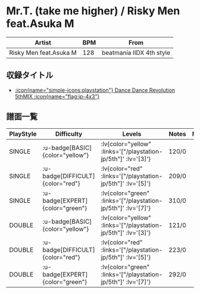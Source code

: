 # Mr.T. (take me higher) / Risky Men feat.Asuka M

|Artist|BPM|From|
|------|---|----|
|Risky Men feat.Asuka M|128|beatmania IIDX 4th style|

## 収録タイトル

- [ :icon{name="simple-icons:playstation"} Dance Dance Revolution 5thMIX :icon{name="flag:jp-4x3"} ](/playstation-jp/5th)

## 譜面一覧

|PlayStyle|Difficulty|Levels|Notes|Movie|
|---------|----------|------|-----|-----|
|SINGLE| :u-badge[BASIC]{color="yellow"} | :lv{color="yellow" :links='["/playstation-jp/5th"]' :lv='[3]'} |120/0||
|SINGLE| :u-badge[DIFFICULT]{color="red"} | :lv{color="red" :links='["/playstation-jp/5th"]' :lv='[5]'} |209/0||
|SINGLE| :u-badge[EXPERT]{color="green"} | :lv{color="green" :links='["/playstation-jp/5th"]' :lv='[7]'} |310/0||
|DOUBLE| :u-badge[BASIC]{color="yellow"} | :lv{color="yellow" :links='["/playstation-jp/5th"]' :lv='[3]'} |121/0||
|DOUBLE| :u-badge[DIFFICULT]{color="red"} | :lv{color="red" :links='["/playstation-jp/5th"]' :lv='[5]'} |223/0||
|DOUBLE| :u-badge[EXPERT]{color="green"} | :lv{color="green" :links='["/playstation-jp/5th"]' :lv='[7]'} |292/0||
